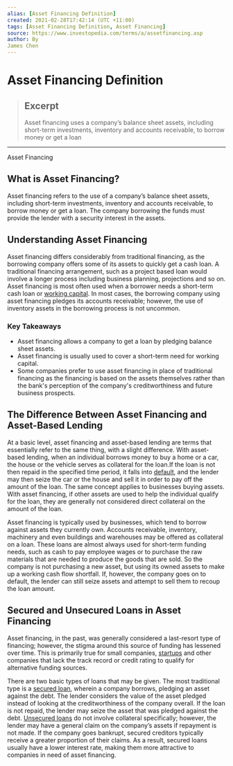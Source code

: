 ```yaml
---
alias: [Asset Financing Definition]
created: 2021-02-28T17:42:14 (UTC +11:00)
tags: [Asset Financing Definition, Asset Financing]
source: https://www.investopedia.com/terms/a/assetfinancing.asp
author: By
James Chen
---
```


# Asset Financing Definition

> ## Excerpt
> Asset financing uses a company’s balance sheet assets, including short-term investments, inventory and accounts receivable, to borrow money or get a loan

---

Asset Financing
## What is Asset Financing?

Asset financing refers to the use of a company’s balance sheet assets, including short-term investments, inventory and accounts receivable, to borrow money or get a loan. The company borrowing the funds must provide the lender with a security interest in the assets.

## Understanding Asset Financing

Asset financing differs considerably from traditional financing, as the borrowing company offers some of its assets to quickly get a cash loan. A traditional financing arrangement, such as a project based loan would involve a longer process including business planning, projections and so on. Asset financing is most often used when a borrower needs a short-term cash loan or [working capital](https://www.investopedia.com/terms/w/workingcapital.asp). In most cases, the borrowing company using asset financing pledges its accounts receivable; however, the use of inventory assets in the borrowing process is not uncommon.

### Key Takeaways

-   Asset financing allows a company to get a loan by pledging balance sheet assets.
-   Asset financing is usually used to cover a short-term need for working capital.
-   Some companies prefer to use asset financing in place of traditional financing as the financing is based on the assets themselves rather than the bank's perception of the company's creditworthiness and future business prospects.

## The Difference Between Asset Financing and Asset-Based Lending

At a basic level, asset financing and asset-based lending are terms that essentially refer to the same thing, with a slight difference. With asset-based lending, when an individual borrows money to buy a home or a car, the house or the vehicle serves as collateral for the loan.If the loan is not then repaid in the specified time period, it falls into [default](https://www.investopedia.com/terms/d/default2.asp), and the lender may then seize the car or the house and sell it in order to pay off the amount of the loan. The same concept applies to businesses buying assets. With asset financing, if other assets are used to help the individual qualify for the loan, they are generally not considered direct collateral on the amount of the loan.

Asset financing is typically used by businesses, which tend to borrow against assets they currently own. Accounts receivable, inventory, machinery and even buildings and warehouses may be offered as collateral on a loan. These loans are almost always used for short-term funding needs, such as cash to pay employee wages or to purchase the raw materials that are needed to produce the goods that are sold. So the company is not purchasing a new asset, but using its owned assets to make up a working cash flow shortfall. If, however, the company goes on to default, the lender can still seize assets and attempt to sell them to recoup the loan amount.

## Secured and Unsecured Loans in Asset Financing

Asset financing, in the past, was generally considered a last-resort type of financing; however, the stigma around this source of funding has lessened over time. This is primarily true for small companies, [startups](https://www.investopedia.com/terms/s/startup.asp) and other companies that lack the track record or credit rating to qualify for alternative funding sources.

There are two basic types of loans that may be given. The most traditional type is a [secured loan](https://www.investopedia.com/terms/s/secureddebt.asp), wherein a company borrows, pledging an asset against the debt. The lender considers the value of the asset pledged instead of looking at the creditworthiness of the company overall. If the loan is not repaid, the lender may seize the asset that was pledged against the debt. [Unsecured loans](https://www.investopedia.com/terms/u/unsecureddebt.asp) do not involve collateral specifically; however, the lender may have a general claim on the company’s assets if repayment is not made. If the company goes bankrupt, secured creditors typically receive a greater proportion of their claims. As a result, secured loans usually have a lower interest rate, making them more attractive to companies in need of asset financing.
